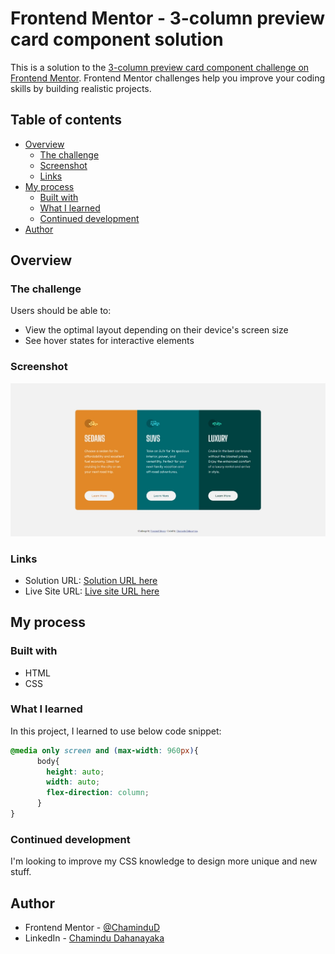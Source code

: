 # Frontend Mentor - 3-column preview card component solution

This is a solution to the [3-column preview card component challenge on Frontend Mentor](https://www.frontendmentor.io/challenges/3column-preview-card-component-pH92eAR2-). Frontend Mentor challenges help you improve your coding skills by building realistic projects. 

## Table of contents

- [Overview](#overview)
  - [The challenge](#the-challenge)
  - [Screenshot](#screenshot)
  - [Links](#links)
- [My process](#my-process)
  - [Built with](#built-with)
  - [What I learned](#what-i-learned)
  - [Continued development](#continued-development)
- [Author](#author)

## Overview

### The challenge

Users should be able to:

- View the optimal layout depending on their device's screen size
- See hover states for interactive elements

### Screenshot

![](./screenshot.jpeg)

### Links

- Solution URL: [Solution URL here](https://www.frontendmentor.io/solutions/responsive-3column-preview-card-using-html-css-FovOxRn6zE)
- Live Site URL: [Live site URL here](https://chamindud.github.io/3-column-preview-card-component/)

## My process

### Built with

- HTML
- CSS

### What I learned

In this project, I learned to use below code snippet:

```css
@media only screen and (max-width: 960px){
      body{
        height: auto;
        width: auto;
        flex-direction: column;
      }
}
```

### Continued development

I'm looking to improve my CSS knowledge to design more unique and new stuff.

## Author

- Frontend Mentor - [@ChaminduD](https://www.frontendmentor.io/profile/ChaminduD)
- LinkedIn - [Chamindu Dahanayaka](https://www.linkedin.com/in/chamindudahanayaka/)